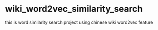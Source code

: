 # wiki_word2vec_similarity_search
this is word similarity search project using chinese wiki word2vec feature
